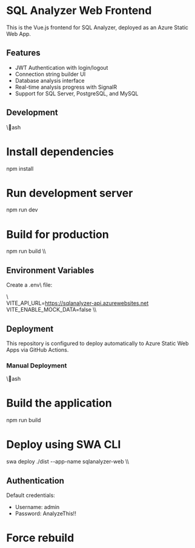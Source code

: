 # SQL Analyzer Web Frontend

This is the Vue.js frontend for SQL Analyzer, deployed as an Azure Static Web App.

## Features

- JWT Authentication with login/logout
- Connection string builder UI
- Database analysis interface
- Real-time analysis progress with SignalR
- Support for SQL Server, PostgreSQL, and MySQL

## Development

\\\ash
# Install dependencies
npm install

# Run development server
npm run dev

# Build for production
npm run build
\\\

## Environment Variables

Create a \.env\ file:

\\\
VITE_API_URL=https://sqlanalyzer-api.azurewebsites.net
VITE_ENABLE_MOCK_DATA=false
\\\

## Deployment

This repository is configured to deploy automatically to Azure Static Web Apps via GitHub Actions.

### Manual Deployment

\\\ash
# Build the application
npm run build

# Deploy using SWA CLI
swa deploy ./dist --app-name sqlanalyzer-web
\\\

## Authentication

Default credentials:
- Username: admin
- Password: AnalyzeThis!!
# Force rebuild
